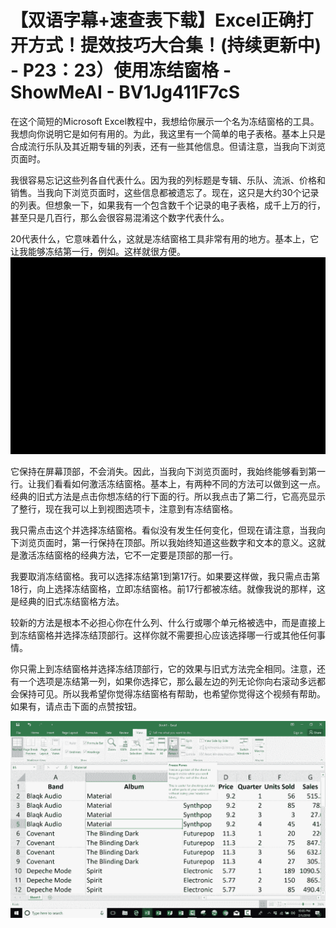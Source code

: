 # 【双语字幕+速查表下载】Excel正确打开方式！提效技巧大合集！(持续更新中) - P23：23）使用冻结窗格 - ShowMeAI - BV1Jg411F7cS

在这个简短的Microsoft Excel教程中，我想给你展示一个名为冻结窗格的工具。我想向你说明它是如何有用的。为此，我这里有一个简单的电子表格。基本上只是合成流行乐队及其近期专辑的列表，还有一些其他信息。但请注意，当我向下浏览页面时。

我很容易忘记这些列各自代表什么。因为我的列标题是专辑、乐队、流派、价格和销售。当我向下浏览页面时，这些信息都被遗忘了。现在，这只是大约30个记录的列表。但想象一下，如果我有一个包含数千个记录的电子表格，成千上万的行，甚至只是几百行，那么会很容易混淆这个数字代表什么。

20代表什么，它意味着什么，这就是冻结窗格工具非常有用的地方。基本上，它让我能够冻结第一行，例如。这样就很方便。![](img/87107e87b7b80ae6ddb25cdf5bd1cae1_1.png)

它保持在屏幕顶部，不会消失。因此，当我向下浏览页面时，我始终能够看到第一行。让我们看看如何激活冻结窗格。基本上，有两种不同的方法可以做到这一点。经典的旧式方法是点击你想冻结的行下面的行。所以我点击了第二行，它高亮显示了整行，现在我可以上到视图选项卡，注意到有冻结窗格。

我只需点击这个并选择冻结窗格。看似没有发生任何变化，但现在请注意，当我向下浏览页面时，第一行保持在顶部。所以我始终知道这些数字和文本的意义。这就是激活冻结窗格的经典方法，它不一定要是顶部的那一行。

我要取消冻结窗格。我可以选择冻结第1到第17行。如果要这样做，我只需点击第18行，向上选择冻结窗格，立即冻结窗格。前17行都被冻结。就像我说的那样，这是经典的旧式冻结窗格方法。

较新的方法是根本不必担心你在什么列、什么行或哪个单元格被选中，而是直接上到冻结窗格并选择冻结顶部行。这样你就不需要担心应该选择哪一行或其他任何事情。

你只需上到冻结窗格并选择冻结顶部行，它的效果与旧式方法完全相同。注意，还有一个选项是冻结第一列，如果你选择它，那么最左边的列无论你向右滚动多远都会保持可见。所以我希望你觉得冻结窗格有帮助，也希望你觉得这个视频有帮助。如果有，请点击下面的点赞按钮。

![](img/87107e87b7b80ae6ddb25cdf5bd1cae1_3.png)

